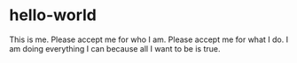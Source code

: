 # hello-world
This is me. Please accept me for who I am. Please accept me for what I do. I am doing everything I can because all I want to be is true.
